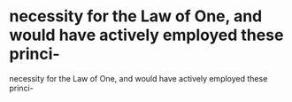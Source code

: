 # necessity for the Law of One, and would have actively employed these princi-

necessity for the Law of One, and would have actively employed these princi-